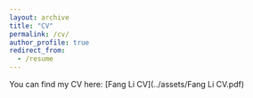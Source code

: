 ```yaml
---
layout: archive
title: "CV"
permalink: /cv/
author_profile: true
redirect_from:
  - /resume
---
```


You can find my CV here: [Fang Li CV](../assets/Fang Li CV.pdf)
